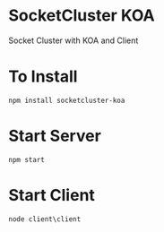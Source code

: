 SocketCluster KOA
======

Socket Cluster with KOA and Client

# To Install
```
npm install socketcluster-koa
```

# Start Server
```
npm start
```

# Start Client
```
node client\client
```